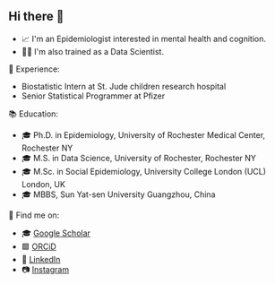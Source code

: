 ## Hi there 👋

- 📈 I'm an Epidemiologist interested in mental health and cognition.
- 🧑‍💻 I'm also trained as a Data Scientist.

💼 Experience:
- Biostatistic Intern at St. Jude children research hospital
- Senior Statistical Programmer at Pfizer

📚 Education:
- 🎓 Ph.D. in Epidemiology, University of Rochester Medical Center, Rochester NY
- 🎓 M.S. in Data Science, University of Rochester, Rochester NY
- 🎓 M.Sc. in Social Epidemiology, University College London (UCL) London, UK
- 🎓 MBBS, Sun Yat-sen University Guangzhou, China

🔎 Find me on:

- 🎓 [Google Scholar](https://scholar.google.com/citations?user=A_Gp34UAAAAJ&hl=en)
- 🟩 [ORCiD](https://orcid.org/my-orcid?orcid=0009-0000-6079-2052)
- 👔 [LinkedIn](https://www.linkedin.com/in/thisisjiaminyin/)
- 📷 [Instagram](https://www.instagram.com/yinjiamin0317/)
  
<!--
**JiaminYin0317/JiaminYin0317** is a ✨ _special_ ✨ repository because its `README.md` (this file) appears on your GitHub profile.

Here are some ideas to get you started:

- 🔭 I’m currently working on ...
- 🌱 I’m currently learning ...
- 👯 I’m looking to collaborate on ...
- 🤔 I’m looking for help with ...
- 💬 Ask me about ...
- 📫 How to reach me: ...
- 😄 Pronouns: ...
- ⚡ Fun fact: ...
-->
